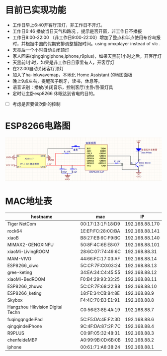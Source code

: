 # 目前已实现功能
- 工作日早上6:40开客厅顶灯，非工作日不开灯。
- 工作日6:46 播放当日天气和路况 ，提示是否开窗，非工作日不播报
- 工作日8:00-22:00 （非工作日9:00-22:00）增加了整点和半点使用布谷鸟报时，并根据中国的假期安排调整播报时间。using omxplayer instead of vlc . 
- 天亮后一个小时自动关闭顶灯
- 家人回来(qingqingiphone,iphone,r9plus)，如果天黑前1小时之后，开客厅灯
- 天黑前1小时，如果是非工作日且家里有人，开客厅灯
- 在22:00自动关闭客厅顶灯
- 加入了ha-inkwavemap，本地化 Home Assistant 的地图面板
- 晚上9点左右，提醒孩子刷牙，读书，休息等。
- 语音识别：播放/关闭音乐，控制客厅/主卧/卧室灯具
- 定时让主卧esp8266 休眠达到省电的目的。
- [ ] 考虑是否要做次卧的控制

# ESP8266电路图
![ESP8266电路图](img/light-esp8266.png)

# MAC地址表
hostname|mac|IP
---|---|---
Tiger NetCom|00:17:13:1F:18:D9|192.168.88.170
rock64 | 1E:EF:FC:28:0C:BA|192.168.88.141
xiaoB | B8:27:EB:6C:F9:BC|192.168.88.140
MIMAX2-GENGXINFU|50:8F:4C:6E:E8:07|192.168.88.101
xiaoMi-LivingROOM|28:6C:07:74:49:6C|192.168.88.31
MAM-VIVO|44:66:FC:17:03:AF|192.168.88.14
ESP8266_ciwo|5C:CF:7F:C0:03:24|192.168.88.13
gree-keting|34:EA:34:C4:45:55|192.168.88.12
xiaoMi-BedROOM|F0:B4:29:93:33:25|192.168.88.11
ESP8266_zhuwo|5C:CF:7F:68:22:B8|192.168.88.10
ESP8266_keting|18:FE:34:CB:84:8E|192.168.88.9
Skybox|F4:4C:70:B3:E1:91|192.168.88.8
Hangzhou Hikvision Digital Techn|C0:56:E3:8E:4A:19|192.168.88.7
fuqingqngdeiPad|5C:F5:DA:4E:F2:3D|192.168.88.6
qingqindeiPhone|9C:4F:DA:87:2F:7C|192.168.88.4
R9PLUS|C0:9F:05:32:48:31|192.168.88.3|
chenfeideMBP|A0:99:9B:0D:6B:0B|192.168.88.2
iphone|00:61:71:A8:38:24|192.168.88.1
